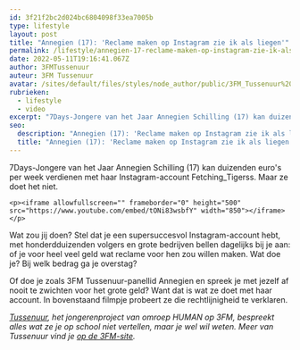 ```yaml
---
id: 3f21f2bc2d024bc6804098f33ea7005b
type: lifestyle
layout: post
title: "Annegien (17): 'Reclame maken op Instagram zie ik als liegen'"
permalink: /lifestyle/annegien-17-reclame-maken-op-instagram-zie-ik-als-liegen/
date: 2022-05-11T19:16:41.067Z
author: 3FMTussenuur
auteur: 3FM Tussenuur
avatar: /sites/default/files/styles/node_author/public/3FM_Tussenuur%20voor%20innsta.png?itok=1kmJm_ZP
rubrieken:
  - lifestyle
  - video
excerpt: "7Days-Jongere van het Jaar Annegien Schilling (17) kan duizenden euro's per week verdienen met haar Instagram-account Fetching_Tigerss. Maar ze doet het niet.  "
seo:
  description: "Annegien (17): 'Reclame maken op Instagram zie ik als liegen'"
  title: "Annegien (17): 'Reclame maken op Instagram zie ik als liegen'"
---
```

7Days-Jongere van het Jaar Annegien Schilling (17) kan duizenden euro's per week verdienen met haar Instagram-account Fetching_Tigerss. Maar ze doet het niet.  

    <p><iframe allowfullscreen="" frameborder="0" height="500" src="https://www.youtube.com/embed/tONi83wsbfY" width="850"></iframe></p>
<p>Wat zou jij doen? Stel dat je een supersuccesvol Instagram-account hebt, met honderdduizenden volgers en grote bedrijven bellen dagelijks bij je aan: of je voor heel veel geld wat reclame voor hen zou willen maken. Wat doe je? Bij welk bedrag ga je overstag? </p>
<p>Of doe je zoals 3FM Tussenuur-panellid Annegien en spreek je met jezelf af nooit te zwichten voor het grote geld? Want dat is wat ze doet met haar account. In bovenstaand filmpje probeert ze die rechtlijnigheid te verklaren.</p>
<p><em><a href="http://go.3fm.nl/tussenuur">Tussenuur</a>, het jongerenproject van omroep HUMAN op 3FM, bespreekt alles wat ze je op school niet vertellen, maar je wel wil weten. Meer van Tussenuur vind je <a href="http://go.3fm.nl/tussenuur" target="_blank">op de 3FM-site</a>. </em></p>  
